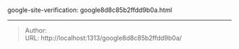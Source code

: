 # 

google-site-verification: google8d8c85b2ffdd9b0a.html

---

> Author:   
> URL: http://localhost:1313/google8d8c85b2ffdd9b0a/  

